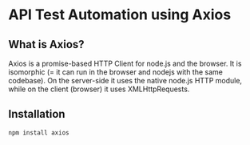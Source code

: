 # API Test Automation using Axios

## What is Axios?
Axios is a promise-based HTTP Client for node.js and the browser. 
It is isomorphic (= it can run in the browser and nodejs with the same codebase). 
On the server-side it uses the native node.js HTTP module, while on the client (browser) it uses XMLHttpRequests.

## Installation

```shell
npm install axios
```
